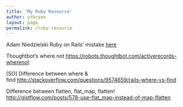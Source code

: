 ```yaml
---
title: 'My Ruby Resource'
author: ytbryan
layout: page
permalink: /ruby-resource
---
```

Adam Niedzielski Ruby on Rails&#8217; mistake [here][1]

Thoughtbot&#8217;s where.not <https://robots.thoughtbot.com/activerecords-wherenot>

[SO] Difference between where & find [http://stackoverflow.com/questions/9574659/rails-where-vs-find  
][2]

Difference between flatten, flat_map, flatten!  
<http://gistflow.com/posts/578-use-flat_map-instead-of-map-flatten>

 [1]: http://adamniedzielski.github.io/blog/2015/01/31/11-easy-to-fix-ruby-slash-ruby-on-rails-mistakes/
 [2]: http://stackoverflow.com/questions/9574659/rails-where-vs-find
